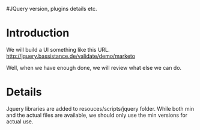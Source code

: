 #JQuery version, plugins details etc.

# Introduction #

We will build a UI something like this URL. http://jquery.bassistance.de/validate/demo/marketo

Well, when we have enough done, we will review what else we can do.


# Details #

Jquery libraries are added to resouces/scripts/jquery folder. While both min and the actual files are available, we should only use the min versions for actual use.